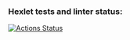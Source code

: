 ### Hexlet tests and linter status:
[![Actions Status](https://github.com/arhangel66/devops-for-programmers-project-74/workflows/hexlet-check/badge.svg)](https://github.com/arhangel66/devops-for-programmers-project-74/actions)